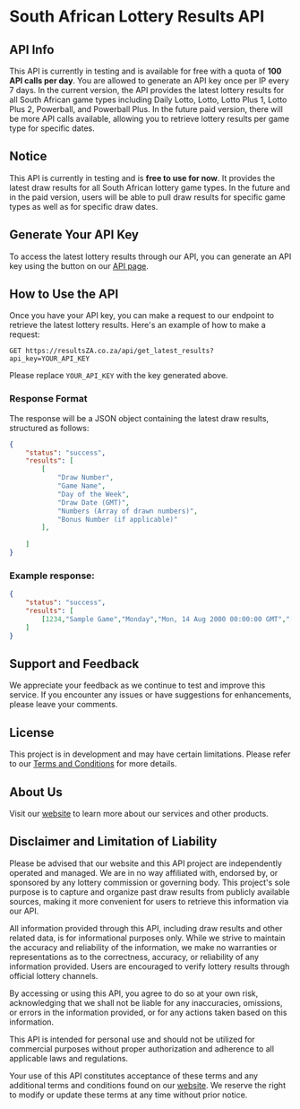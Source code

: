 # South African Lottery Results API

## API Info

This API is currently in testing and is available for free with a quota of **100 API calls per day**.
You are allowed to generate an API key once per IP every 7 days.
In the current version, the API provides the latest lottery results for all South African game types including Daily Lotto, Lotto, Lotto Plus 1, Lotto Plus 2, Powerball, and Powerball Plus.
In the future paid version, there will be more API calls available, allowing you to retrieve lottery results per game type for specific dates.

## Notice

This API is currently in testing and is **free to use for now**. It provides the latest draw results for all South African lottery game types. In the future and in the paid version, users will be able to pull draw results for specific game types as well as for specific draw dates.

## Generate Your API Key

To access the latest lottery results through our API, you can generate an API key using the button on our [API page](https://resultsZA.co.za/generate_api_key).

## How to Use the API

Once you have your API key, you can make a request to our endpoint to retrieve the latest lottery results. Here's an example of how to make a request:

```http
GET https://resultsZA.co.za/api/get_latest_results?api_key=YOUR_API_KEY
```

Please replace `YOUR_API_KEY` with the key generated above.

### Response Format

The response will be a JSON object containing the latest draw results, structured as follows:

```json
{
    "status": "success",
    "results": [
        [
            "Draw Number",
            "Game Name",
            "Day of the Week",
            "Draw Date (GMT)",
            "Numbers (Array of drawn numbers)",
            "Bonus Number (if applicable)"
        ],
        
    ]
}
```

### Example response:

```json
{
    "status": "success",
    "results": [
        [1234,"Sample Game","Monday","Mon, 14 Aug 2000 00:00:00 GMT","[10, 20, 30, 40, 50]", "5"]
    ]
}
```

## Support and Feedback

We appreciate your feedback as we continue to test and improve this service. If you encounter any issues or have suggestions for enhancements, please leave your comments.

## License

This project is in development and may have certain limitations. Please refer to our [Terms and Conditions](https://resultsZA.co.za/privacy-policy) for more details.

## About Us

Visit our [website](https://resultsZA.co.za) to learn more about our services and other products.

## Disclaimer and Limitation of Liability

Please be advised that our website and this API project are independently operated and managed. We are in no way affiliated with, endorsed by, or sponsored by any lottery commission or governing body. This project's sole purpose is to capture and organize past draw results from publicly available sources, making it more convenient for users to retrieve this information via our API.

All information provided through this API, including draw results and other related data, is for informational purposes only. While we strive to maintain the accuracy and reliability of the information, we make no warranties or representations as to the correctness, accuracy, or reliability of any information provided. Users are encouraged to verify lottery results through official lottery channels.

By accessing or using this API, you agree to do so at your own risk, acknowledging that we shall not be liable for any inaccuracies, omissions, or errors in the information provided, or for any actions taken based on this information.

This API is intended for personal use and should not be utilized for commercial purposes without proper authorization and adherence to all applicable laws and regulations.

Your use of this API constitutes acceptance of these terms and any additional terms and conditions found on our [website](https://resultsZA.co.za/privacy-policy). We reserve the right to modify or update these terms at any time without prior notice.


